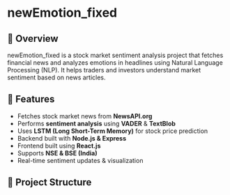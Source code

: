 # newEmotion_fixed

## 📌 Overview
newEmotion_fixed is a stock market sentiment analysis project that fetches financial news and analyzes emotions in headlines using Natural Language Processing (NLP). It helps traders and investors understand market sentiment based on news articles.

## 🚀 Features
- Fetches stock market news from **NewsAPI.org**
- Performs **sentiment analysis** using **VADER** & **TextBlob**
- Uses **LSTM (Long Short-Term Memory)** for stock price prediction
- Backend built with **Node.js & Express**
- Frontend built using **React.js**
- Supports **NSE & BSE (India)**
- Real-time sentiment updates & visualization

## 📂 Project Structure
